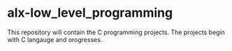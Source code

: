 # alx-low_level_programming
This repository will contain the C programming projects.
The projects begin with C langauge and orogresses.
